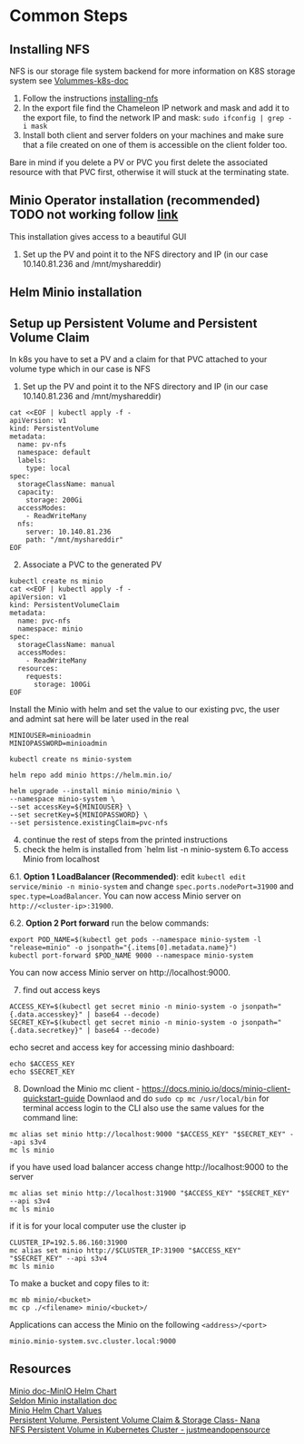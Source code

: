 # Common Steps
## Installing NFS
NFS is our storage file system backend for more information on K8S storage system see [Volummes-k8s-doc](https://kubernetes.io/docs/concepts/storage/volumes/)

1. Follow the instructions [installing-nfs](https://cloud.netapp.com/blog/azure-anf-blg-linux-nfs-server-how-to-set-up-server-and-client)
2. In the export file find the Chameleon IP network and mask and add it to the export file, to find the network IP and mask:
`
sudo ifconfig | grep -i mask
`
3. Install both client and server folders on your machines and make sure that a file created on one of them is accessible on the client folder too.


Bare in mind if you delete a PV or PVC you first delete the associated resource with that PVC first, otherwise it will stuck at the terminating state.

## Minio Operator installation (recommended) TODO not working follow [link](https://github.com/minio/operator)
This installation gives access to a beautiful GUI
1. Set up the PV and point it to the NFS directory and IP (in our case 10.140.81.236 and /mnt/myshareddir)


## Helm Minio installation

## Setup up Persistent Volume and Persistent Volume Claim
In k8s you have to set a PV and a claim for that PVC attached to your volume type which in our case is NFS
1. Set up the PV and point it to the NFS directory and IP (in our case 10.140.81.236 and /mnt/myshareddir)
```
cat <<EOF | kubectl apply -f -
apiVersion: v1
kind: PersistentVolume
metadata:
  name: pv-nfs
  namespace: default
  labels:
    type: local
spec:
  storageClassName: manual
  capacity:
    storage: 200Gi
  accessModes:
    - ReadWriteMany
  nfs:
    server: 10.140.81.236
    path: "/mnt/myshareddir"
EOF
```
2. Associate a PVC to the generated PV
```
kubectl create ns minio
cat <<EOF | kubectl apply -f -
apiVersion: v1
kind: PersistentVolumeClaim
metadata:
  name: pvc-nfs
  namespace: minio
spec:
  storageClassName: manual
  accessModes:
    - ReadWriteMany
  resources:
    requests:
      storage: 100Gi
EOF
```

Install the Minio with helm and set the value to our existing pvc, the user and admint sat here will be later used in the real

```
MINIOUSER=minioadmin
MINIOPASSWORD=minioadmin

kubectl create ns minio-system

helm repo add minio https://helm.min.io/

helm upgrade --install minio minio/minio \
--namespace minio-system \
--set accessKey=${MINIOUSER} \
--set secretKey=${MINIOPASSWORD} \
--set persistence.existingClaim=pvc-nfs
```

4. continue the rest of steps from the printed instructions
5. check the helm is installed from `helm list -n minio-system
6.To access Minio from localhost

6.1. **Option 1 LoadBalancer (Recommended)**: edit `kubectl edit service/minio -n minio-system` and change `spec.ports.nodePort=31900` and `spec.type=LoadBalancer`. You can now access Minio server on `http://<cluster-ip>:31900`.

6.2. **Option 2 Port forward** run the below commands:

```
export POD_NAME=$(kubectl get pods --namespace minio-system -l "release=minio" -o jsonpath="{.items[0].metadata.name}")
kubectl port-forward $POD_NAME 9000 --namespace minio-system
```
You can now access Minio server on http://localhost:9000.


7. find out access keys
```
ACCESS_KEY=$(kubectl get secret minio -n minio-system -o jsonpath="{.data.accesskey}" | base64 --decode)
SECRET_KEY=$(kubectl get secret minio -n minio-system -o jsonpath="{.data.secretkey}" | base64 --decode)
```
echo secret and access key for accessing minio dashboard:
```
echo $ACCESS_KEY
echo $SECRET_KEY
```

8. Download the Minio mc client - https://docs.minio.io/docs/minio-client-quickstart-guide Downlaod and do `sudo cp mc /usr/local/bin` for terminal access login to the CLI
also use the same values for the command line:
```
mc alias set minio http://localhost:9000 "$ACCESS_KEY" "$SECRET_KEY" --api s3v4
mc ls minio
```
if you have used load balancer access change http://localhost:9000 to the server
```
mc alias set minio http://localhost:31900 "$ACCESS_KEY" "$SECRET_KEY" --api s3v4
mc ls minio
```
if it is for your local computer use the cluster ip
```
CLUSTER_IP=192.5.86.160:31900
mc alias set minio http://$CLUSTER_IP:31900 "$ACCESS_KEY" "$SECRET_KEY" --api s3v4
mc ls minio
```
To make a bucket and copy files to it:

```
mc mb minio/<bucket>
mc cp ./<filename> minio/<bucket>/
```

Applications can access the Minio on the following `<address>/<port>`
```
minio.minio-system.svc.cluster.local:9000
```

## Resources
[Minio doc-MinIO Helm Chart](https://github.com/minio/minio/tree/master/helm/minio) \
[Seldon Minio installation doc](https://deploy.seldon.io/en/v1.2/contents/getting-started/production-installation/minio.html) \
[Minio Helm Chart Values](https://github.com/minio/minio/blob/master/helm/minio/values.yaml) \
[Persistent Volume, Persistent Volume Claim & Storage Class- Nana](https://youtu.be/0swOh5C3OVM) \
[NFS Persistent Volume in Kubernetes Cluster - justmeandopensource](https://youtu.be/to14wmNmRCI)

